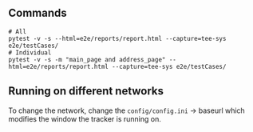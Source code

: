 
## Commands 

```shell
# All 
pytest -v -s --html=e2e/reports/report.html --capture=tee-sys e2e/testCases/
# Individual 
pytest -v -s -m "main_page and address_page" --html=e2e/reports/report.html --capture=tee-sys e2e/testCases/
```

## Running on different networks 

To change the network, change the `config/config.ini` -> baseurl which modifies the window the tracker is running on. 
